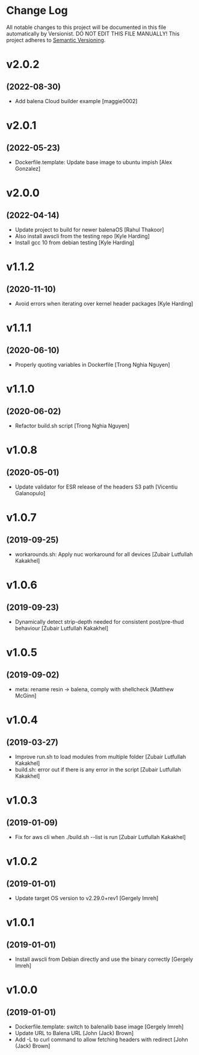 # Change Log

All notable changes to this project will be documented in this file
automatically by Versionist. DO NOT EDIT THIS FILE MANUALLY!
This project adheres to [Semantic Versioning](http://semver.org/).

# v2.0.2
## (2022-08-30)

* Add balena Cloud builder example [maggie0002]

# v2.0.1
## (2022-05-23)

* Dockerfile.template: Update base image to ubuntu impish [Alex Gonzalez]

# v2.0.0
## (2022-04-14)

* Update project to build for newer balenaOS [Rahul Thakoor]
* Also install awscli from the testing repo [Kyle Harding]
* Install gcc 10 from debian testing [Kyle Harding]

# v1.1.2
## (2020-11-10)

* Avoid errors when iterating over kernel header packages [Kyle Harding]

# v1.1.1
## (2020-06-10)

* Properly quoting variables in Dockerfile [Trong Nghia Nguyen]

# v1.1.0
## (2020-06-02)

* Refactor build.sh script [Trong Nghia Nguyen]

# v1.0.8
## (2020-05-01)

* Update validator for ESR release of the headers S3 path [Vicentiu Galanopulo]

# v1.0.7
## (2019-09-25)

* workarounds.sh: Apply nuc workaround for all devices [Zubair Lutfullah Kakakhel]

# v1.0.6
## (2019-09-23)

* Dynamically detect strip-depth needed for consistent post/pre-thud behaviour [Zubair Lutfullah Kakakhel]

# v1.0.5
## (2019-09-02)

* meta: rename resin -> balena, comply with shellcheck [Matthew McGinn]

# v1.0.4
## (2019-03-27)

* Improve run.sh to load modules from multiple folder [Zubair Lutfullah Kakakhel]
* build.sh: error out if there is any error in the script [Zubair Lutfullah Kakakhel]

# v1.0.3
## (2019-01-09)

* Fix for aws cli when ./build.sh --list is run [Zubair Lutfullah Kakakhel]

# v1.0.2
## (2019-01-01)

* Update target OS version to v2.29.0+rev1 [Gergely Imreh]

# v1.0.1
## (2019-01-01)

* Install awscli from Debian directly and use the binary correctly [Gergely Imreh]

# v1.0.0
## (2019-01-01)

* Dockerfile.template: switch to balenalib base image [Gergely Imreh]
* Update URL to Balena URL [John (Jack) Brown]
* Add -L to curl command to allow fetching headers with redirect [John (Jack) Brown]
